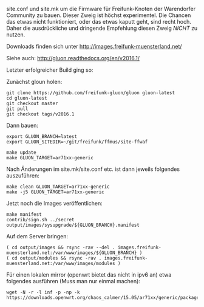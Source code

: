 
site.conf und site.mk um die Firmware für Freifunk-Knoten der Warendorfer
Community zu bauen. Dieser Zweig ist höchst experimentel. Die Chancen das
etwas nicht funktioniert, oder das etwas kaputt geht, sind recht hoch.
Daher die ausdrückliche und dringende Empfehlung diesen Zweig *NICHT* zu
nutzen.

Downloads finden sich unter http://images.freifunk-muensterland.net/

Siehe auch: http://gluon.readthedocs.org/en/v2016.1/

Letzter erfolgreicher Build ging so:

Zunächst gloun holen:
```
git clone https://github.com/freifunk-gluon/gluon gluon-latest
cd gluon-latest
git checkout master
git pull
git checkout tags/v2016.1
```

Dann bauen:
```
export GLUON_BRANCH=latest
export GLUON_SITEDIR=~/git/freifunk/ffmus/site-ffwaf

make update
make GLUON_TARGET=ar71xx-generic
```

Nach Änderungen im site.mk/site.conf etc. ist dann jeweils folgendes
auszuführen:

```
make clean GLUON_TARGET=ar71xx-generic
make -j5 GLUON_TARGET=ar71xx-generic
```

Jetzt noch die Images veröffentlichen:
```
make manifest
contrib/sign.sh ../secret output/images/sysupgrade/${GLUON_BRANCH}.manifest
```

Auf dem Server bringen:

```
( cd output/images && rsync -rav --del . images.freifunk-muensterland.net:/var/www/images/${GLUON_BRANCH} )
( cd output/modules && rsync -rav . images.freifunk-muensterland.net:/var/www/images/modules )
```

Für einen lokalen mirror (openwrt bietet das nicht in ipv6 an) etwa folgendes
ausführen (Muss man nur einmal machen):

```
wget -N -r -l inf -p -np -k https://downloads.openwrt.org/chaos_calmer/15.05/ar71xx/generic/packages/
```
